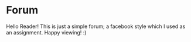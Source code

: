 Forum
=====
Hello Reader! This is just a simple forum; a facebook style which I used as an assignment.
Happy viewing! :)
